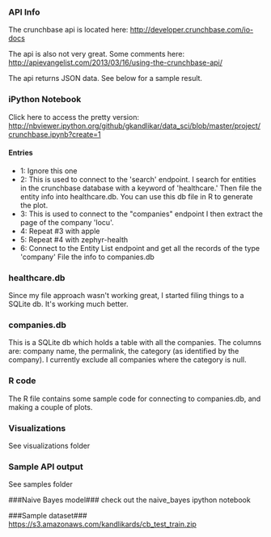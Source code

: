 ### API Info ###
The crunchbase api is located here: http://developer.crunchbase.com/io-docs

The api is also not very great. Some comments here: http://apievangelist.com/2013/03/16/using-the-crunchbase-api/

The api returns JSON data. See below for a sample result.

### iPython Notebook ###

Click here to access the pretty version: 
http://nbviewer.ipython.org/github/gkandlikar/data_sci/blob/master/project/crunchbase.ipynb?create=1

#### Entries ####


* 1: 	Ignore this one
* 2: 	This is used to connect to the 'search' endpoint. 
		I search for entities in the crunchbase database 
		with a keyword of 'healthcare.' Then file the entity
		info into healthcare.db. You can use this db file in
		R to generate the plot.
* 3: 	This is used to connect to the "companies" endpoint
		I then extract the page of the company 'locu'.
* 4:	Repeat #3 with apple
* 5:	Repeat #4 with zephyr-health
* 6:	Connect to the Entity List endpoint and get all the records of the type 'company'
		File the info to companies.db

### healthcare.db ###
Since my file approach wasn't working great,  I started filing things to a SQLite db. It's working much better.

### companies.db ###
This is a SQLite db which holds a table with all the companies.
The columns are: company name, the permalink, the category (as identified by the company).
I currently exclude all companies where the category is null.

### R code ###
The R file contains some sample code for connecting to companies.db, and making a couple of plots.

### Visualizations ###
See visualizations folder

### Sample API output ###
See samples folder

###Naive Bayes model###
check out the naive_bayes ipython notebook

###Sample dataset###
https://s3.amazonaws.com/kandlikards/cb_test_train.zip